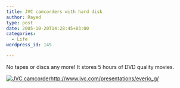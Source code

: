 ```yaml
---
title: JVC camcorders with hard disk
author: Rayed
type: post
date: 2005-10-20T14:28:45+03:00
categories:
  - Life
wordpress_id: 149

---
```

No tapes or discs any more! It stores 5 hours of DVD quality movies.

<a href="http://www.jvc.com/presentations/everio_g/"><img src='/static/uploads/old/jvc_camcorder.jpg' alt='JVC camcorder' />http://www.jvc.com/presentations/everio_g/</a>
